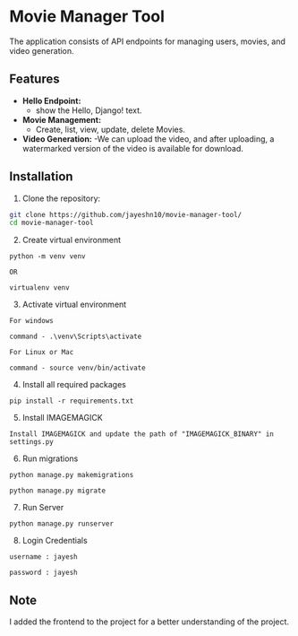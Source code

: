 # Movie Manager Tool

The application consists of API endpoints for managing users, movies, and video generation.

## Features

- **Hello Endpoint:**
  - show the Hello, Django! text.
- **Movie Management:**
  - Create, list, view, update, delete Movies.
- **Video Generation:**
  -We can upload the video, and after uploading, a watermarked version of the video is available for download.

## Installation

1. Clone the repository:

```bash
git clone https://github.com/jayeshn10/movie-manager-tool/
cd movie-manager-tool
```
2. Create virtual environment
```
python -m venv venv

OR

virtualenv venv
```
3. Activate virtual environment
```
For windows

command - .\venv\Scripts\activate

For Linux or Mac

command - source venv/bin/activate

```
4. Install all required packages
```
pip install -r requirements.txt
```
5. Install IMAGEMAGICK 
```
Install IMAGEMAGICK and update the path of "IMAGEMAGICK_BINARY" in settings.py
```
6. Run migrations

```
python manage.py makemigrations

python manage.py migrate
```
7. Run Server
```
python manage.py runserver

```
8. Login Credentials
```
username : jayesh

password : jayesh
```

## Note
I added the frontend to the project for a better understanding of the project.
